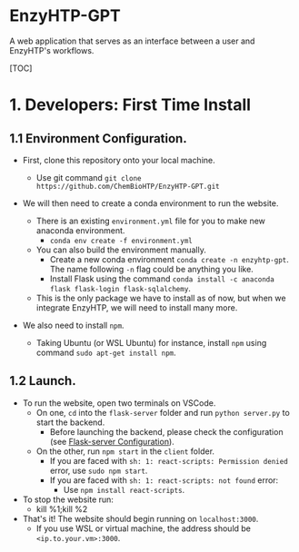 # EnzyHTP-GPT

A web application that serves as an interface between a user and EnzyHTP's workflows.

[TOC]

# 1. Developers: First Time Install

## 1.1 Environment Configuration.

* First, clone this repository onto your local machine.
  * Use git command `git clone https://github.com/ChemBioHTP/EnzyHTP-GPT.git`

* We will then need to create a conda environment to run the website.
  * There is an existing `environment.yml` file for you to make new anaconda environment.
    * `conda env create -f environment.yml`
  * You can also build the environment manually.
    * Create a new conda environment `conda create -n enzyhtp-gpt`. The name following `-n` flag could be anything you like.
    * Install Flask using the command `conda install -c anaconda flask flask-login flask-sqlalchemy`.
  * This is the only package we have to install as of now, but when we integrate EnzyHTP, we will need to install many more.

* We also need to install `npm`.
  * Taking Ubuntu (or WSL Ubuntu) for instance, install `npm` using command `sudo apt-get install npm`.

## 1.2 Launch.

* To run the website, open two terminals on VSCode.
  * On one, `cd` into the `flask-server` folder and run `python server.py` to start the backend.
    * Before launching the backend, please check the configuration (see [Flask-server Configuration](./flask-server/README.md#2-configuration)).
  * On the other, run `npm start` in the `client` folder.
    * If you are faced with `sh: 1: react-scripts: Permission denied` error, use `sudo npm start`.
    * If you are faced with `sh: 1: react-scripts: not found` error:
      * Use `npm install react-scripts`.
* To stop the website run:
  * kill %1;kill %2
* That's it! The website should begin running on `localhost:3000`.
  * If you use WSL or virtual machine, the address should be `<ip.to.your.vm>:3000`.
